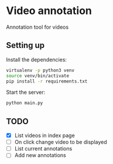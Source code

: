 # Video annotation

Annotation tool for videos

## Setting up

Install the dependencies:

```bash
virtualenv -p python3 venv
source venv/bin/activate
pip install -r requirements.txt
```

Start the server:

```bash
python main.py
```

## TODO

- [x] List videos in index page
- [ ] On click change video to be displayed
- [ ] List current annotations
- [ ] Add new annotations
